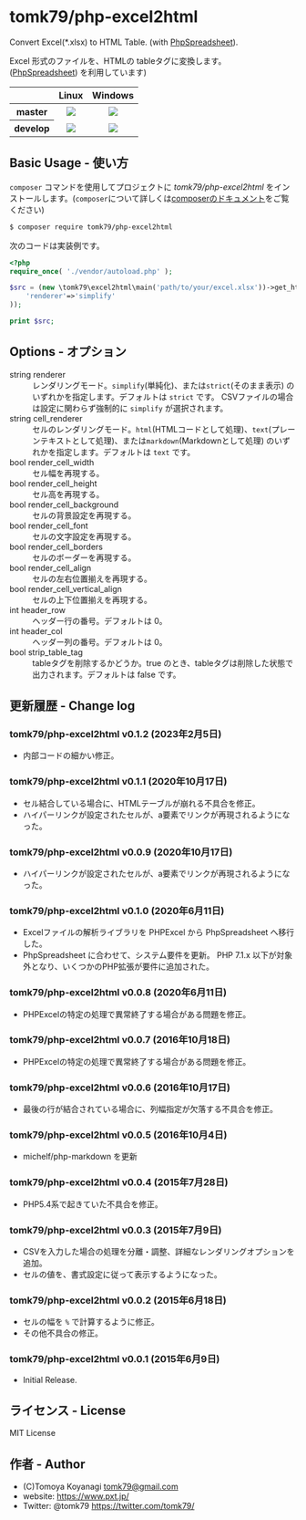 # tomk79/php-excel2html


Convert Excel(\*.xlsx) to HTML Table. (with [PhpSpreadsheet](https://github.com/PHPOffice/PhpSpreadsheet)).

Excel 形式のファイルを、HTMLの tableタグに変換します。
([PhpSpreadsheet](https://github.com/PHPOffice/PhpSpreadsheet)) を利用しています)

<table>
  <thead>
    <tr>
      <th></th>
      <th>Linux</th>
      <th>Windows</th>
    </tr>
  </thead>
  <tbody>
    <tr>
      <th>master</th>
      <td align="center">
        <a href="https://travis-ci.org/tomk79/php-excel2html"><img src="https://secure.travis-ci.org/tomk79/php-excel2html.svg?branch=master"></a>
      </td>
      <td align="center">
        <a href="https://ci.appveyor.com/project/tomk79/php-excel2html"><img src="https://ci.appveyor.com/api/projects/status/o2d8bo08weasyvlh/branch/master?svg=true"></a>
      </td>
    </tr>
    <tr>
      <th>develop</th>
      <td align="center">
        <a href="https://travis-ci.org/tomk79/php-excel2html"><img src="https://secure.travis-ci.org/tomk79/php-excel2html.svg?branch=develop"></a>
      </td>
      <td align="center">
        <a href="https://ci.appveyor.com/project/tomk79/php-excel2html"><img src="https://ci.appveyor.com/api/projects/status/o2d8bo08weasyvlh/branch/develop?svg=true"></a>
      </td>
    </tr>
  </tbody>
</table>


## Basic Usage - 使い方

`composer` コマンドを使用してプロジェクトに _tomk79/php-excel2html_ をインストールします。(`composer`について詳しくは[composerのドキュメント](https://getcomposer.org/doc/)をご覧ください)

```bash
$ composer require tomk79/php-excel2html
```

次のコードは実装例です。

```php
<?php
require_once( './vendor/autoload.php' );

$src = (new \tomk79\excel2html\main('path/to/your/excel.xlsx'))->get_html(array(
	'renderer'=>'simplify'
));

print $src;
```

## Options - オプション

<dl>
  <dt>string renderer</dt>
    <dd>レンダリングモード。<code>simplify</code>(単純化)、または<code>strict</code>(そのまま表示) のいずれかを指定します。デフォルトは <code>strict</code> です。 CSVファイルの場合は設定に関わらず強制的に <code>simplify</code> が選択されます。</dd>
  <dt>string cell_renderer</dt>
    <dd>セルのレンダリングモード。<code>html</code>(HTMLコードとして処理)、<code>text</code>(プレーンテキストとして処理)、または<code>markdown</code>(Markdownとして処理) のいずれかを指定します。デフォルトは <code>text</code> です。</dd>

  <dt>bool render_cell_width</dt>
    <dd>セル幅を再現する。</dd>
  <dt>bool render_cell_height</dt>
    <dd>セル高を再現する。</dd>
  <dt>bool render_cell_background</dt>
    <dd>セルの背景設定を再現する。</dd>
  <dt>bool render_cell_font</dt>
    <dd>セルの文字設定を再現する。</dd>
  <dt>bool render_cell_borders</dt>
    <dd>セルのボーダーを再現する。</dd>
  <dt>bool render_cell_align</dt>
    <dd>セルの左右位置揃えを再現する。</dd>
  <dt>bool render_cell_vertical_align</dt>
    <dd>セルの上下位置揃えを再現する。</dd>

  <dt>int header_row</dt>
    <dd>ヘッダー行の番号。デフォルトは 0。</dd>
  <dt>int header_col</dt>
    <dd>ヘッダー列の番号。デフォルトは 0。</dd>
  <dt>bool strip_table_tag</dt>
    <dd>tableタグを削除するかどうか。true のとき、tableタグは削除した状態で出力されます。デフォルトは false です。</dd>
</dl>


## 更新履歴 - Change log

### tomk79/php-excel2html v0.1.2 (2023年2月5日)

- 内部コードの細かい修正。

### tomk79/php-excel2html v0.1.1 (2020年10月17日)

- セル結合している場合に、HTMLテーブルが崩れる不具合を修正。
- ハイパーリンクが設定されたセルが、a要素でリンクが再現されるようになった。

### tomk79/php-excel2html v0.0.9 (2020年10月17日)

- ハイパーリンクが設定されたセルが、a要素でリンクが再現されるようになった。

### tomk79/php-excel2html v0.1.0 (2020年6月11日)

- Excelファイルの解析ライブラリを PHPExcel から PhpSpreadsheet へ移行した。
- PhpSpreadsheet に合わせて、システム要件を更新。 PHP 7.1.x 以下が対象外となり、いくつかのPHP拡張が要件に追加された。

### tomk79/php-excel2html v0.0.8 (2020年6月11日)

- PHPExcelの特定の処理で異常終了する場合がある問題を修正。

### tomk79/php-excel2html v0.0.7 (2016年10月18日)

- PHPExcelの特定の処理で異常終了する場合がある問題を修正。

### tomk79/php-excel2html v0.0.6 (2016年10月17日)

- 最後の行が結合されている場合に、列幅指定が欠落する不具合を修正。

### tomk79/php-excel2html v0.0.5 (2016年10月4日)

- michelf/php-markdown を更新

### tomk79/php-excel2html v0.0.4 (2015年7月28日)

- PHP5.4系で起きていた不具合を修正。

### tomk79/php-excel2html v0.0.3 (2015年7月9日)

- CSVを入力した場合の処理を分離・調整、詳細なレンダリングオプションを追加。
- セルの値を、書式設定に従って表示するようになった。

### tomk79/php-excel2html v0.0.2 (2015年6月18日)

- セルの幅を `%` で計算するように修正。
- その他不具合の修正。

### tomk79/php-excel2html v0.0.1 (2015年6月9日)

- Initial Release.


## ライセンス - License

MIT License


## 作者 - Author

- (C)Tomoya Koyanagi <tomk79@gmail.com>
- website: <https://www.pxt.jp/>
- Twitter: @tomk79 <https://twitter.com/tomk79/>
